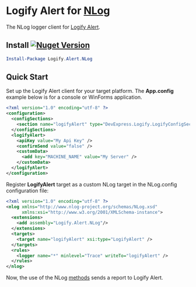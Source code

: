 # Logify Alert for [NLog](http://http://nlog-project.org/)

The NLog logger client for [Logify Alert](https://logify.devexpress.com).

## Install <a href="https://www.nuget.org/packages/Logify.Alert.NLog/"><img alt="Nuget Version" src="https://img.shields.io/nuget/v/Logify.Alert.NLog.svg" data-canonical-src="https://img.shields.io/nuget/v/Logify.Alert.NLog.svg" style="max-width:100%;" /></a>
```ps1
Install-Package Logify.Alert.NLog
```

## Quick Start

Set up the Logify Alert client for your target platform. The **App.config** example below is for a console or WinForms application.
```xml
<?xml version="1.0" encoding="utf-8" ?>
<configuration>
  <configSections>
    <section name="logifyAlert" type="DevExpress.Logify.LogifyConfigSection, Logify.Alert.Win" />
  </configSections>
  <logifyAlert>
    <apiKey value="My Api Key" />
    <confirmSend value="false" />
    <customData>
      <add key="MACHINE_NAME" value="My Server" />
    </customData>
  </logifyAlert>
</configuration>
```


Register **LogifyAlert** target as a custom NLog target in the NLog.config configuration file:

```xml
<?xml version="1.0" encoding="utf-8" ?>
<nlog xmlns="http://www.nlog-project.org/schemas/NLog.xsd"
      xmlns:xsi="http://www.w3.org/2001/XMLSchema-instance">
  <extensions>
    <add assembly="Logify.Alert.NLog"/>
  </extensions>
  <targets>
    <target name="logifyAlert" xsi:type="LogifyAlert" />
  </targets>
  <rules>
    <logger name="*" minlevel="Trace" writeTo="logifyAlert" />
  </rules>
</nlog>
```

Now, the use of the NLog [methods](https://github.com/NLog/NLog/wiki/Tutorial#writing-log-messages) sends a report to Logify Alert.
